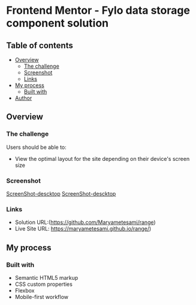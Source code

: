 # Frontend Mentor - Fylo data storage component solution


## Table of contents

- [Overview](#overview)
  - [The challenge](#the-challenge)
  - [Screenshot](#screenshot)
  - [Links](#links)
- [My process](#my-process)
  - [Built with](#built-with)
- [Author](#author)


## Overview

### The challenge

Users should be able to:

- View the optimal layout for the site depending on their device's screen size

### Screenshot

[ScreenShot-descktop](images/FireShot-Capture-001.jpg)
[ScreenShot-descktop](images/FireShot-Capture-004.jpg)


### Links

- Solution URL:(https://github.com/Maryametesami/range)
- Live Site URL:  https://maryametesami.github.io/range/)

## My process

### Built with

- Semantic HTML5 markup
- CSS custom properties
- Flexbox
- Mobile-first workflow




